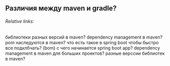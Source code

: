 ## Различия между maven и gradle?
###### Relative links:

библиотеки разных версий в maven?
dependency management в maven?
pom наследуются в maven?
что есть такое в spring boot чтобы быстро все подклбчать? (bom)
с чего начинается spring boot app?
dependency management в maven для больших проектов?
разные верссии библиотек в maven?
